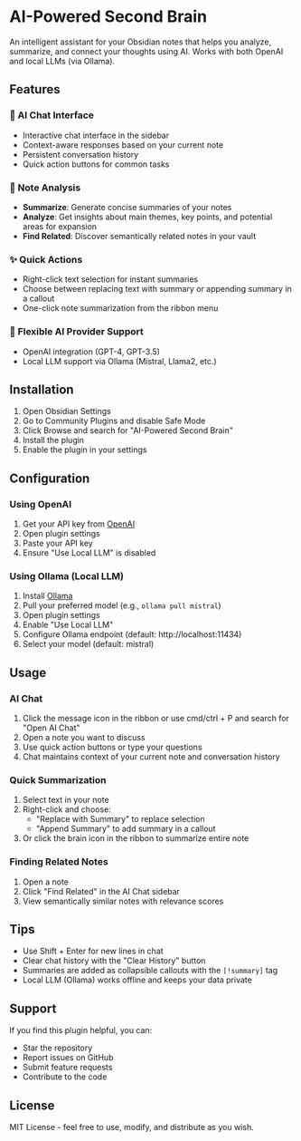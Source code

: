 # AI-Powered Second Brain

An intelligent assistant for your Obsidian notes that helps you analyze, summarize, and connect your thoughts using AI. Works with both OpenAI and local LLMs (via Ollama).

## Features

### 🤖 AI Chat Interface
- Interactive chat interface in the sidebar
- Context-aware responses based on your current note
- Persistent conversation history
- Quick action buttons for common tasks

### 📝 Note Analysis
- **Summarize**: Generate concise summaries of your notes
- **Analyze**: Get insights about main themes, key points, and potential areas for expansion
- **Find Related**: Discover semantically related notes in your vault

### ✨ Quick Actions
- Right-click text selection for instant summaries
- Choose between replacing text with summary or appending summary in a callout
- One-click note summarization from the ribbon menu

### 🔧 Flexible AI Provider Support
- OpenAI integration (GPT-4, GPT-3.5)
- Local LLM support via Ollama (Mistral, Llama2, etc.)

## Installation

1. Open Obsidian Settings
2. Go to Community Plugins and disable Safe Mode
3. Click Browse and search for "AI-Powered Second Brain"
4. Install the plugin
5. Enable the plugin in your settings

## Configuration

### Using OpenAI
1. Get your API key from [OpenAI](https://platform.openai.com/account/api-keys)
2. Open plugin settings
3. Paste your API key
4. Ensure "Use Local LLM" is disabled

### Using Ollama (Local LLM)
1. Install [Ollama](https://ollama.ai/)
2. Pull your preferred model (e.g., `ollama pull mistral`)
3. Open plugin settings
4. Enable "Use Local LLM"
5. Configure Ollama endpoint (default: http://localhost:11434)
6. Select your model (default: mistral)

## Usage

### AI Chat
1. Click the message icon in the ribbon or use cmd/ctrl + P and search for "Open AI Chat"
2. Open a note you want to discuss
3. Use quick action buttons or type your questions
4. Chat maintains context of your current note and conversation history

### Quick Summarization
1. Select text in your note
2. Right-click and choose:
   - "Replace with Summary" to replace selection
   - "Append Summary" to add summary in a callout
3. Or click the brain icon in the ribbon to summarize entire note

### Finding Related Notes
1. Open a note
2. Click "Find Related" in the AI Chat sidebar
3. View semantically similar notes with relevance scores

## Tips
- Use Shift + Enter for new lines in chat
- Clear chat history with the "Clear History" button
- Summaries are added as collapsible callouts with the `[!summary]` tag
- Local LLM (Ollama) works offline and keeps your data private

## Support

If you find this plugin helpful, you can:
- Star the repository
- Report issues on GitHub
- Submit feature requests
- Contribute to the code

## License

MIT License - feel free to use, modify, and distribute as you wish.
